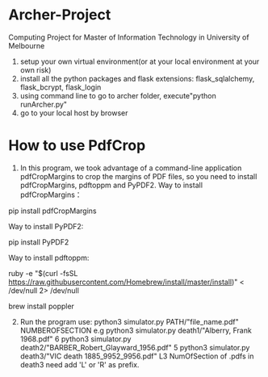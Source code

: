 # Archer-Project
Computing Project for Master of Information Technology in University of Melbourne
1. setup your own virtual environment(or at your local environment at your own risk)
2. install all the python packages and flask extensions: flask_sqlalchemy, flask_bcrypt, flask_login
3. using command line to go to archer folder, execute"python runArcher.py"
4. go to your local host by browser



# How to use PdfCrop
1. In this program, we took advantage of a command-line application pdfCropMargins to crop the margins of PDF files, so you need to install pdfCropMargins, pdftoppm and PyPDF2.
Way to install pdfCropMargins：

pip install pdfCropMargins

Way to install PyPDF2:

pip install PyPDF2

Way to install pdftoppm:

ruby -e "$(curl -fsSL https://raw.githubusercontent.com/Homebrew/install/master/install)" < /dev/null 2> /dev/null

brew install poppler

2. Run the program use:
python3 simulator.py PATH/"file_name.pdf" NUMBEROFSECTION
e.g 
python3 simulator.py death1/"Alberry, Frank 1968.pdf" 6
python3 simulator.py death2/"BARBER_Robert_Glayward_1956.pdf" 5
python3 simulator.py death3/"VIC death 1885_9952_9956.pdf" L3
NumOfSection of .pdfs in death3 need add 'L' or 'R' as prefix.